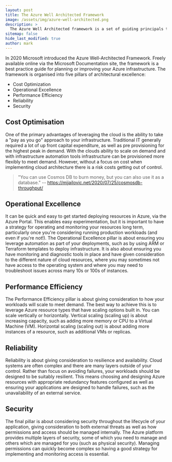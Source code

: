 ```yaml
---
layout: post
title: The Azure Well Architected Framework
image: /assets/img/azure-well-architected.png
description: >
  The Azure Well Architected framework is a set of guiding principals that can be used to plan or assess your use of Azure to improve the quality of your infrastructure. 
sitemap: false
hide_last_modified: true
author: mark
---
```


In 2020 Microsoft introduced the Azure Well-Architected Framework. Freely available online via the Microsoft Documentation site, the framework is a best practice guide for planning or improving your Azure infrastructure. The framework is organised into five pillars of architectural excellence:

- Cost Optimization
- Operational Excellence
- Performance Efficiency
- Reliability
- Security

## Cost Optimisation

One of the primary advantages of leveraging the cloud is the ability to take a "pay as you go" approach to your infrastructure. Traditional IT generally required a lot of up front capital expenditure, as well as pre provisioning for the highest peak in demand. With the clouds ability to scale on demand and with infrastructure automation tools infrastructure can be provisioned more flexibly to meet demand. However, without a focus on cost when implementing cloud architecture there is a risk costs getting out of control.

> "You can use Cosmos DB to burn money, but you can also use it as a database." -- https://mijailovic.net/2020/07/25/cosmosdb-throughput/



## Operational Excellence

It can be quick and easy to get started deploying resources in Azure, via the Azure Portal. This enables easy experimentation, but it is important to have a strategy for operating and monitoring your resources long term, particularly once you're considering running production workloads (and even if you're not!). The Operational Excellence pillar is about ensuring you leverage automation as part of your deployments, such as by using ARM or Terraform templates to deploy infrastructure. It is also about ensuring you have monitoring and diagnostic tools in place and have given consideration to the different nature of cloud resources, where you may sometimes not have access to the operating system and where you may need to troubleshoot issues across many 10s or 100s of instances.

## Performance Efficiency

The Performance Efficiency pillar is about giving consideration to how your workloads will scale to meet demand. The best way to achieve this is to leverage Azure resource types that have scaling options built in. You can scale vertically or horizontally. Vertical scaling (scaling up) is about increasing capacity, such as adding more memory or CPU to a Virtual Machine (VM). Horizontal scaling (scaling out) is about adding more instances of a resource, such as additional VMs or replicas.

## Reliability

Reliability is about giving consideration to resilience and availability. Cloud systems are often complex and there are many layers outside of your control. Rather than focus on avoiding failures, your workloads should be designed to be suitably resilient. This means choosing and designing Azure resources with appropriate redundancy features configured as well as ensuring your applications are designed to handle failures, such as the unavailability of an external service.

## Security

The final pillar is about considering security throughout the lifecycle of your application, giving consideration to both external threats as well as how permissions and access should be managed internally. The Azure platform provides multiple layers of security, some of which you need to manage and others which are managed for you (such as physical security). Managing permissions can quickly become complex so having a good strategy for implementing and monitoring access is essential. 